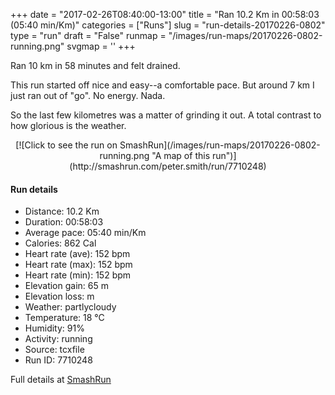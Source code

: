 +++
date = "2017-02-26T08:40:00-13:00"
title = "Ran 10.2 Km in 00:58:03 (05:40 min/Km)"
categories = ["Runs"]
slug = "run-details-20170226-0802"
type = "run"
draft = "False"
runmap = "/images/run-maps/20170226-0802-running.png"
svgmap = '<polyline points="91 15, 96 16, 97 18, 96 20, 98 22, 99 25, 94 32, 99 38, 100 44, 99 47, 97 54, 97 58, 99 62, 99 63, 99 64, 100 66, 97 72, 97 76, 96 79, 95 82, 95 85, 93 86, 81 84, 77 83, 74 82, 20 70, 7 55, 2 52, 0 48, 0 33, 1 30, 22 28, 46 30, 53 30, 61 27, 75 16">'
+++

Ran 10 km in 58 minutes and felt drained. 

This run started off nice and easy--a comfortable pace. But around 7 km I just ran out of "go". No energy. Nada. 

So the last few kilometres was a matter of grinding it out. A total contrast to how glorious is the weather. 

<!--more-->

<center>
[![Click to see the run on SmashRun](/images/run-maps/20170226-0802-running.png "A map of this run")](http://smashrun.com/peter.smith/run/7710248)
</center>

#### Run details

* Distance: 10.2 Km
* Duration: 00:58:03
* Average pace: 05:40 min/Km
* Calories: 862 Cal
* Heart rate (ave): 152 bpm
* Heart rate (max): 152 bpm
* Heart rate (min): 152 bpm
* Elevation gain: 65 m
* Elevation loss:  m
* Weather: partlycloudy
* Temperature: 18 &deg;C
* Humidity: 91%
* Activity: running
* Source: tcxfile
* Run ID: 7710248

Full details at [SmashRun](http://smashrun.com/peter.smith/run/7710248)